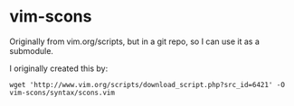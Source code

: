 vim-scons
=========

Originally from vim.org/scripts, but in a git repo, so I can use it as a submodule.

I originally created this by:

    wget 'http://www.vim.org/scripts/download_script.php?src_id=6421' -O vim-scons/syntax/scons.vim

